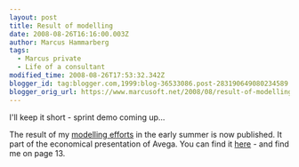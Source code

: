 ```yaml
---
layout: post
title: Result of modelling
date: 2008-08-26T16:16:00.003Z
author: Marcus Hammarberg
tags:
  - Marcus private
  - Life of a consultant
modified_time: 2008-08-26T17:53:32.342Z
blogger_id: tag:blogger.com,1999:blog-36533086.post-283190649080234589
blogger_orig_url: https://www.marcusoft.net/2008/08/result-of-modelling.html
---
```


I'll keep
it short - sprint demo coming up...

The result of my [modelling
efforts](https://www.marcusoft.net/2008/06/new-modeljob.html) in the
early summer is now published. It part of the economical presentation of
Avega. You can find it
[here](http://feed.ne.cision.com/client/avega//Commands/File.aspx?id=851776) -
and find me on page 13.
